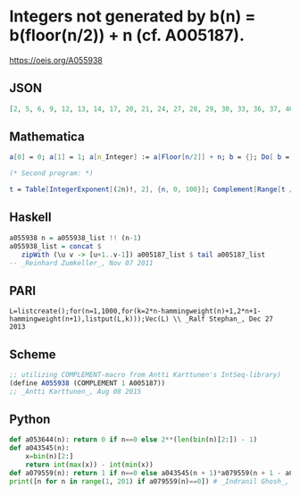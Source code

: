 # Integers not generated by b\(n\) \= b\(floor\(n/2\)\) \+ n \(cf\. A005187\)\.
https://oeis.org/A055938
## JSON
```JSON
[2, 5, 6, 9, 12, 13, 14, 17, 20, 21, 24, 27, 28, 29, 30, 33, 36, 37, 40, 43, 44, 45, 48, 51, 52, 55, 58, 59, 60, 61, 62, 65, 68, 69, 72, 75, 76, 77, 80, 83, 84, 87, 90, 91, 92, 93, 96, 99, 100, 103, 106, 107, 108, 111, 114, 115, 118, 121, 122, 123, 124, 125, 126, 129]
```
## Mathematica
```Mathematica
a[0] = 0; a[1] = 1; a[n_Integer] := a[Floor[n/2]] + n; b = {}; Do[ b = Append[b, a[n]], {n, 0, 105}]; c =Table[n, {n, 0, 200}]; Complement[c, b]
```
```Mathematica
(* Second program: *)
```
```Mathematica
t = Table[IntegerExponent[(2n)!, 2], {n, 0, 100}]; Complement[Range[t // Last], t] (* _Jean-François Alcover_, Nov 15 2016 *)
```
## Haskell
```Haskell
a055938 n = a055938_list !! (n-1)
a055938_list = concat $
   zipWith (\u v -> [u+1..v-1]) a005187_list $ tail a005187_list
-- _Reinhard Zumkeller_, Nov 07 2011
```
## PARI
```PARI
L=listcreate();for(n=1,1000,for(k=2*n-hammingweight(n)+1,2*n+1-hammingweight(n+1),listput(L,k)));Vec(L) \\ _Ralf Stephan_, Dec 27 2013
```
## Scheme
```Scheme
;; utilizing COMPLEMENT-macro from Antti Karttunen's IntSeq-library)
(define A055938 (COMPLEMENT 1 A005187))
;; _Antti Karttunen_, Aug 08 2015
```
## Python
```Python
def a053644(n): return 0 if n==0 else 2**(len(bin(n)[2:]) - 1)
def a043545(n):
    x=bin(n)[2:]
    return int(max(x)) - int(min(x))
def a079559(n): return 1 if n==0 else a043545(n + 1)*a079559(n + 1 - a053644(n + 1))
print([n for n in range(1, 201) if a079559(n)==0]) # _Indranil Ghosh_, Jun 11 2017, after the comment by _Reinhard Zumkeller_
```
